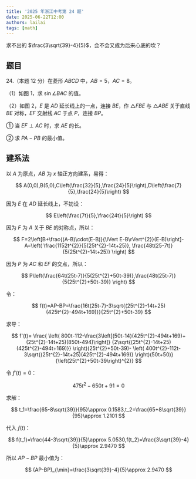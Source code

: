 ```yaml
---
title: '2025 年浙江中考第 24 题'
date: 2025-06-22T12:00
authors: lailai
tags: [math]
---
```


求不出的 $\frac{3\sqrt{39}-4}{5}$，会不会又成为后来心底的坎？

<!-- truncate -->

## 题目

24.（本题 $12$ 分）在菱形 $ABCD$ 中，$AB=5$，$AC=8$。

（1）如图 $1$，求 $\sin\angle BAC$ 的值。

（2）如图 $2$，$E$ 是 $AD$ 延长线上的一点，连接 $BE$，作 $\triangle FBE$ 与 $\triangle ABE$ 关于直线 $BE$ 对称，$EF$ 交射线 $AC$ 于点 $P$，连接 $BP$。

① 当 $EF\perp AC$ 时，求 $AE$ 的长。

② 求 $PA-PB$ 的最小值。

<Desmos id="4ydta0qtnx" />

<Desmos id="fxo4hftvxi" />

## 建系法

以 $A$ 为原点，$AB$ 为 $x$ 轴正方向建系，易得：

$$
A(0,0),B(5,0),C\left(\frac{32}{5},\frac{24}{5}\right),D\left(\frac{7}{5},\frac{24}{5}\right)
$$

因为 $E$ 在 $AD$ 延长线上，不妨设：

$$
E\left(\frac{7t}{5},\frac{24t}{5}\right)
$$

因为 $F$ 为 $A$ 关于 $BE$ 的对称点，所以：

$$
F=2\left[B+\frac{(A-B)\cdot(E-B)}{\lVert E-B\rVert^{2}}(E-B)\right]-A=\left(
\frac{1152t^{2}}{5(25t^{2}-14t+25)},
\frac{48t(25-7t)}{5(25t^{2}-14t+25)}
\right)
$$

因为 $P$ 为 $AC$ 和 $EF$ 的交点，所以：

$$
P\left(\frac{64t(25t-7)}{5(25t^{2}+50t-39)},\frac{48t(25t-7)}{5(25t^{2}+50t-39)} \right)
$$

令：

$$
f(t)=AP-BP=\frac{16t(25t-7)-3\sqrt{(25t^{2}-14t+25)(425t^{2}-494t+169)}}{25t^{2}+50t-39}
$$

求导：

$$
f'(t)=
\frac{
\left(
800t-112-\frac{3\left[(50t-14)(425t^{2}-494t+169)+(25t^{2}-14t+25)(850t-494)\right]}
{2\sqrt{(25t^{2}-14t+25)(425t^{2}-494t+169)}}
\right)(25t^{2}+50t-39)-
\left(
400t^{2}-112t-3\sqrt{(25t^{2}-14t+25)(425t^{2}-494t+169)}
\right)(50t+50)}
{\left(25t^{2}+50t-39\right)^{2}}
$$

令 $f'(t)=0$：

$$
475t^2-650t+91=0
$$

求解：

$$
t_1=\frac{65-8\sqrt{39}}{95}\approx 0.1583,t_2=\frac{65+8\sqrt{39}}{95}\approx 1.2101
$$

代入 $f(t)$：

$$
f(t_1)=\frac{44-3\sqrt{39}}{5}\approx 5.0530,f(t_2)=\frac{3\sqrt{39}-4}{5}\approx 2.9470
$$

所以 $AP-BP$ 最小值为：

$$
(AP-BP)_{\min}=\frac{3\sqrt{39}-4}{5}\approx 2.9470
$$
